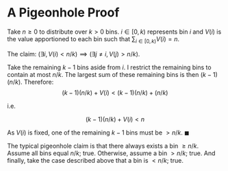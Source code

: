 # A Pigeonhole Proof

Take $n\geq 0$ to distribute over $k>0$ bins. $i\in [0,k)$ represents bin $i$ and $V(i)$ is
the value apportioned to each bin such that $\sum_{i\in [0,k)}V(i)=n$.

The claim: $(\exists i, V(i)\lt n/k)\implies (\exists j\neq i, V(j)\gt n/k)$.

Take the remaining $k-1$ bins aside from $i$. I restrict the remaining bins
to contain at most $n/k$. The largest sum of these remaining bins is then
$(k-1)(n/k)$. Therefore: 
$$
(k-1)(n/k) + V(i) \lt (k-1)(n/k) + (n/k)
$$ 

i.e.

$$
(k-1)(n/k) + V(i) \lt n
$$

As $V(i)$ is fixed, one of the remaining $k-1$ bins must be $\gt n/k$. $\blacksquare$

The typical pigeonhole claim is that there always exists a bin $\geq n/k$. Assume all bins equal $n/k$; true.
Otherwise, assume a bin $\gt n/k$; true. And finally, take the case described above that a bin is $\lt n/k$; true.